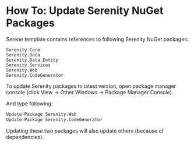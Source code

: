 # How To: Update Serenity NuGet Packages

Serene template contains references to following Serenity NuGet packages:

```
Serenity.Core
Serenity.Data
Serenity.Data.Entity
Serenity.Services
Serenity.Web
Serenity.CodeGenerator
```

To update Serenity packages to latest version, open package manager console (click View -> Other Windows -> Package Manager Console).

And type following:

```ps
Update-Package Serenity.Web
Update-Package Serenity.CodeGenerator
```

Updating these two packages will also update others (because of dependencies).